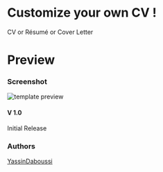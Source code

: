 # Customize your own CV !
CV or Résumé or Cover Letter

# Preview

### Screenshot

![template preview](https://i.imgur.com/7pp26Ow.png)


#### V 1.0
Initial Release
### Authors
[YassinDaboussi](https://facebook.com/yassdaboussi)


